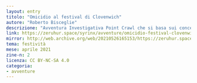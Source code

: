```yaml
---
layout: entry
titolo: "Omicidio al festival di Clovenwich"
autore: "Roberto Bisceglie"
descrizione: "Avventura Investigativa Point Crawl che si basa sui concetti di “mistero a 5 nodi” e “regola dei tre indizi” di Justin Alexander."
link: https://zeruhur.space/syrinx/avventure/omicidio-festival-clovenwich.html
mirror: http://web.archive.org/web/20210526165153/https://zeruhur.space/syrinx/avventure/omicidio-festival-clovenwich.html
tema: festività
mese: aprile 2021
zine-n: 2
licenza: CC BY-NC-SA 4.0
categoria:
- avventure
---
```


